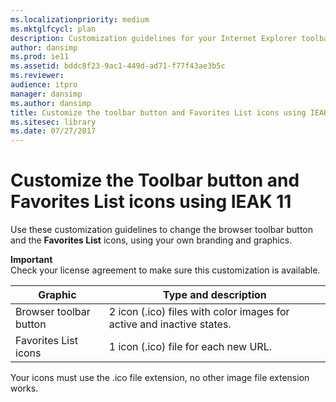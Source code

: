 ```yaml
---
ms.localizationpriority: medium
ms.mktglfcycl: plan
description: Customization guidelines for your Internet Explorer toolbar button and Favorites List icons.
author: dansimp
ms.prod: ie11
ms.assetid: bddc8f23-9ac1-449d-ad71-f77f43ae3b5c
ms.reviewer: 
audience: itpro
manager: dansimp
ms.author: dansimp
title: Customize the toolbar button and Favorites List icons using IEAK 11 (Internet Explorer Administration Kit 11 for IT Pros)
ms.sitesec: library
ms.date: 07/27/2017
---
```



# Customize the Toolbar button and Favorites List icons using IEAK 11
Use these customization guidelines to change the browser toolbar button and the **Favorites List** icons, using your own branding and graphics.

**Important**<br>Check your license agreement to make sure this customization is available.

|Graphic                |Type and description                                                  | 
|-----------------------|----------------------------------------------------------------------|
|Browser toolbar button |2 icon (.ico) files with color images for active and inactive states. | 
|Favorites List icons   |1 icon (.ico) file for each new URL. |

Your icons must use the .ico file extension, no other image file extension works.

